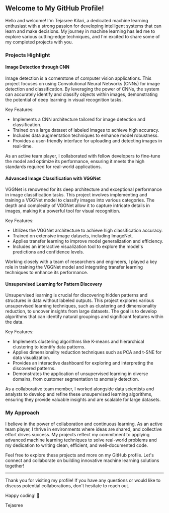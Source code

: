 ## Welcome to My GitHub Profile!

Hello and welcome! I'm Tejasree Kilari, a dedicated machine learning enthusiast with a strong passion for developing intelligent systems that can learn and make decisions. My journey in machine learning has led me to explore various cutting-edge techniques, and I'm excited to share some of my completed projects with you.

### Projects Highlight

#### Image Detection through CNN
Image detection is a cornerstone of computer vision applications. This project focuses on using Convolutional Neural Networks (CNNs) for image detection and classification. By leveraging the power of CNNs, the system can accurately identify and classify objects within images, demonstrating the potential of deep learning in visual recognition tasks.

Key Features:
- Implements a CNN architecture tailored for image detection and classification.
- Trained on a large dataset of labeled images to achieve high accuracy.
- Includes data augmentation techniques to enhance model robustness.
- Provides a user-friendly interface for uploading and detecting images in real-time.

As an active team player, I collaborated with fellow developers to fine-tune the model and optimize its performance, ensuring it meets the high standards required for real-world applications.

#### Advanced Image Classification with VGGNet
VGGNet is renowned for its deep architecture and exceptional performance in image classification tasks. This project involves implementing and training a VGGNet model to classify images into various categories. The depth and complexity of VGGNet allow it to capture intricate details in images, making it a powerful tool for visual recognition.

Key Features:
- Utilizes the VGGNet architecture to achieve high classification accuracy.
- Trained on extensive image datasets, including ImageNet.
- Applies transfer learning to improve model generalization and efficiency.
- Includes an interactive visualization tool to explore the model's predictions and confidence levels.

Working closely with a team of researchers and engineers, I played a key role in training the VGGNet model and integrating transfer learning techniques to enhance its performance.

#### Unsupervised Learning for Pattern Discovery
Unsupervised learning is crucial for discovering hidden patterns and structures in data without labeled outputs. This project explores various unsupervised learning techniques, such as clustering and dimensionality reduction, to uncover insights from large datasets. The goal is to develop algorithms that can identify natural groupings and significant features within the data.

Key Features:
- Implements clustering algorithms like K-means and hierarchical clustering to identify data patterns.
- Applies dimensionality reduction techniques such as PCA and t-SNE for data visualization.
- Provides an interactive dashboard for exploring and interpreting the discovered patterns.
- Demonstrates the application of unsupervised learning in diverse domains, from customer segmentation to anomaly detection.

As a collaborative team member, I worked alongside data scientists and analysts to develop and refine these unsupervised learning algorithms, ensuring they provide valuable insights and are scalable for large datasets.

### My Approach
I believe in the power of collaboration and continuous learning. As an active team player, I thrive in environments where ideas are shared, and collective effort drives success. My projects reflect my commitment to applying advanced machine learning techniques to solve real-world problems and my dedication to writing clean, efficient, and well-documented code.

Feel free to explore these projects and more on my GitHub profile. Let's connect and collaborate on building innovative machine learning solutions together!

---

Thank you for visiting my profile! If you have any questions or would like to discuss potential collaborations, don't hesitate to reach out.

Happy coding! 🚀

Tejasree 

